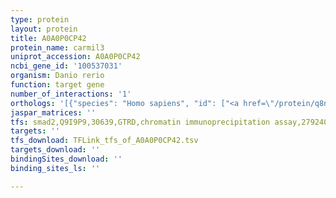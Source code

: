 ```yaml
---
type: protein
layout: protein
title: A0A0P0CP42
protein_name: carmil3
uniprot_accession: A0A0P0CP42
ncbi_gene_id: '100537031'
organism: Danio rerio
function: target gene
number_of_interactions: '1'
orthologs: '[{"species": "Homo sapiens", "id": ["<a href=\"/protein/q8nd23\">Q8ND23</a>"]}, {"species": "Mus musculus", "id": ["<a href=\"/protein/q3ufq8\">Q3UFQ8</a>"]}, {"species": "Rattus norvegicus", "id": ["<a href=\"/protein/a0a0h2uhv1\">A0A0H2UHV1</a>"]}, {"species": "Drosophila melanogaster", "id": ["E1JGZ7"]}]'
jaspar_matrices: ''
tfs: smad2,Q9I9P9,30639,GTRD,chromatin immunoprecipitation assay,27924024%5Buid%5D,No
targets: ''
tfs_download: TFLink_tfs_of_A0A0P0CP42.tsv
targets_download: ''
bindingSites_download: ''
binding_sites_ls: ''

---
```

